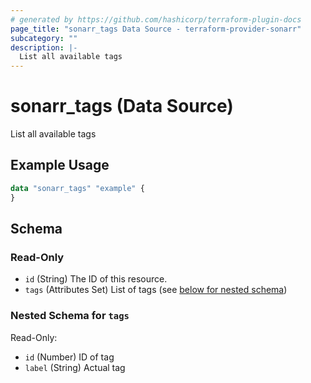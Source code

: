 ```yaml
---
# generated by https://github.com/hashicorp/terraform-plugin-docs
page_title: "sonarr_tags Data Source - terraform-provider-sonarr"
subcategory: ""
description: |-
  List all available tags
---
```


# sonarr_tags (Data Source)

List all available tags

## Example Usage

```terraform
data "sonarr_tags" "example" {
}
```

<!-- schema generated by tfplugindocs -->
## Schema

### Read-Only

- `id` (String) The ID of this resource.
- `tags` (Attributes Set) List of tags (see [below for nested schema](#nestedatt--tags))

<a id="nestedatt--tags"></a>
### Nested Schema for `tags`

Read-Only:

- `id` (Number) ID of tag
- `label` (String) Actual tag


